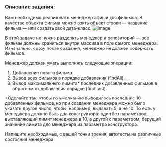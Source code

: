 ### Описание задания:
Вам необходимо реализовать менеджер афиши для фильмов. В качестве объекта фильма можно взять объект строки — название фильма — или создать свой дата-класс.
![image](https://github.com/kristinayax/PosterManager/assets/123652507/d45b4007-4060-4cc6-8cbb-f98081ab81a3)

В этой задаче не нужно разделять менеджер и репозиторий — все фильмы должны храниться внутри массива в поле самого менеджера. Изначально, сразу после создания, менеджер не должен содержать фильмов.

Менеджер должен уметь выполнять следующие операции:

1. Добавление нового фильма.   
2. Вывод всех фильмов в порядке добавления (findAll).    
3. Вывод максимального лимита* последних добавленных фильмов в обратном от добавления порядке (findLast).

*Сделайте так, чтобы по умолчанию выводилось последние 10 добавленных фильмов, но при создании менеджера можно было указать другое число, чтобы, например, выдавать 5, а не 10. То есть у менеджера должно быть два конструктора: один без параметров, выставляющий лимит менеджера в 10, а другой с параметром, берущий значение лимита для менеджера из параметра конструктора.

Напишите необходимые, с вашей точки зрения, автотесты на различные состояния менеджера. 
